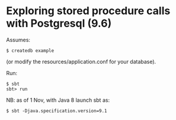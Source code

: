 # Exploring stored procedure calls with Postgresql (9.6)

Assumes:

```
$ createdb example
```

(or modify the resources/application.conf for your database).

Run:

```
$ sbt
sbt> run
```

NB: as of 1 Nov, with Java 8 launch sbt as:

```
$ sbt -Djava.specification.version=9.1
```

